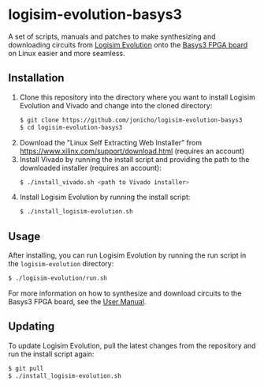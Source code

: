 # logisim-evolution-basys3

A set of scripts, manuals and patches to make synthesizing and downloading circuits from [Logisim Evolution](https://github.com/logisim-evolution/logisim-evolution) onto the [Basys3 FPGA board](https://digilent.com/reference/programmable-logic/basys-3/start) on Linux easier and more seamless.

## Installation

1. Clone this repository into the directory where you want to install Logisim Evolution and Vivado and change into the cloned directory:
    ```bash
    $ git clone https://github.com/jonicho/logisim-evolution-basys3
    $ cd logisim-evolution-basys3
    ```
2. Download the "Linux Self Extracting Web Installer" from https://www.xilinx.com/support/download.html (requires an account)
3. Install Vivado by running the install script and providing the path to the downloaded installer (requires an account):
    ```bash
    $ ./install_vivado.sh <path to Vivado installer>
    ```
4. Install Logisim Evolution by running the install script:
    ```bash
    $ ./install_logisim-evolution.sh
    ```

## Usage
After installing, you can run Logisim Evolution by running the run script in the `logisim-evolution` directory:
```bash
$ ./logisim-evolution/run.sh
```
For more information on how to synthesize and download circuits to the Basys3 FPGA board, see the [User Manual](USER_MANUAL.md).

## Updating
To update Logisim Evolution, pull the latest changes from the repository and run the install script again:
```bash
$ git pull
$ ./install_logisim-evolution.sh
```

